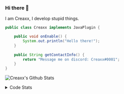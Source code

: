 ### Hi there 👋

I am Creaxx, I develop stupid things. 

```java
public class Creaxx implements JavaPlugin {

    public void onEnable() {
        System.out.println("Hello there!");
    }
    
    public String getContactInfo() {
        return "Message me on discord: Creaxx#0001";
    }
}
```

![Creaxx's Github Stats](https://github-readme-stats.vercel.app/api?username=CreaxxOG&show_icons=true&theme=dark&count_private=true)

<details>
  <summary>Code Stats</summary>

<!--START_SECTION:waka-->
![Code Time](http://img.shields.io/badge/Code%20Time-1%2C432%20hrs%2033%20mins-blue)

![Lines of code](https://img.shields.io/badge/From%20Hello%20World%20I%27ve%20Written-787.4%20thousand%20lines%20of%20code-blue)

**🐱 My GitHub Data** 

> 📦 104.4 kB Used in GitHub's Storage 
 > 
> 🏆 2,719 Contributions in the Year 2023
 > 
> 🚫 Not Opted to Hire
 > 
> 📜 4 Public Repositories 
 > 
> 🔑 3 Private Repositories 
 > 
**I'm a Night 🦉** 

```text
🌞 Morning                459 commits         ██░░░░░░░░░░░░░░░░░░░░░░░   07.08 % 
🌆 Daytime                2693 commits        ██████████░░░░░░░░░░░░░░░   41.57 % 
🌃 Evening                3178 commits        ████████████░░░░░░░░░░░░░   49.05 % 
🌙 Night                  149 commits         █░░░░░░░░░░░░░░░░░░░░░░░░   02.30 % 
```
📅 **I'm Most Productive on Saturday** 

```text
Monday                   807 commits         ███░░░░░░░░░░░░░░░░░░░░░░   12.46 % 
Tuesday                  905 commits         ███░░░░░░░░░░░░░░░░░░░░░░   13.97 % 
Wednesday                955 commits         ████░░░░░░░░░░░░░░░░░░░░░   14.74 % 
Thursday                 1026 commits        ████░░░░░░░░░░░░░░░░░░░░░   15.84 % 
Friday                   625 commits         ██░░░░░░░░░░░░░░░░░░░░░░░   09.65 % 
Saturday                 1090 commits        ████░░░░░░░░░░░░░░░░░░░░░   16.82 % 
Sunday                   1071 commits        ████░░░░░░░░░░░░░░░░░░░░░   16.53 % 
```


📊 **This Week I Spent My Time On** 

```text
💬 Programming Languages: 
Java                     7 hrs 37 mins       ███████████████████░░░░░░   74.69 % 
Kotlin                   1 hr 46 mins        ████░░░░░░░░░░░░░░░░░░░░░   17.35 % 
XML                      48 mins             ██░░░░░░░░░░░░░░░░░░░░░░░   07.90 % 
YAML                     0 secs              ░░░░░░░░░░░░░░░░░░░░░░░░░   00.03 % 
GitIgnore file           0 secs              ░░░░░░░░░░░░░░░░░░░░░░░░░   00.02 % 

🔥 Editors: 
IntelliJ                 10 hrs 12 mins      █████████████████████████   100.00 % 
```

**I Mostly Code in Java** 

```text
Java                     60 repos            ███████████████████░░░░░░   75.95 % 
Kotlin                   10 repos            ███░░░░░░░░░░░░░░░░░░░░░░   12.66 % 
TypeScript               4 repos             █░░░░░░░░░░░░░░░░░░░░░░░░   05.06 % 
CSS                      2 repos             █░░░░░░░░░░░░░░░░░░░░░░░░   02.53 % 
EJS                      1 repo              ░░░░░░░░░░░░░░░░░░░░░░░░░   01.27 % 
```




 Last Updated on 11/08/2023 06:22:56 UTC
<!--END_SECTION:waka-->
</details>
